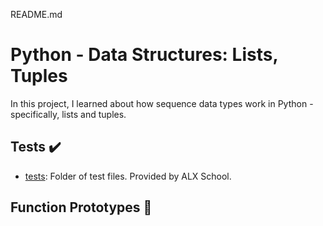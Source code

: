 README.md
# Python - Data Structures: Lists, Tuples
In this project, I learned about how sequence data types work in
Python - specifically, lists and tuples.
## Tests :heavy_check_mark:
* [tests](./tests): Folder of test files. Provided by ALX School.
## Function Prototypes :floppy_disk:
